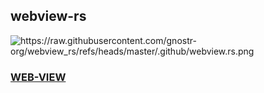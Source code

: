 ## webview-rs

![https://raw.githubusercontent.com/gnostr-org/webview_rs/refs/heads/master/.github/webview.rs.png
](https://raw.githubusercontent.com/gnostr-org/webview_rs/refs/heads/master/.github/webview.rs.png)

### [WEB-VIEW](./WEB-VIEW.md)
